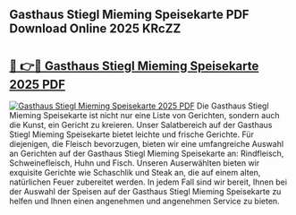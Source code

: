 ## Gasthaus Stiegl Mieming Speisekarte PDF Download Online 2025 KRcZZ

# <h2><a href="http://gcbcjc3.nevu.top/?p=Gasthaus+Stiegl+Mieming+Speisekarte">🔗 👉🔴 Gasthaus Stiegl Mieming Speisekarte 2025 PDF</a></h2>

[![Gasthaus Stiegl Mieming Speisekarte 2025 PDF](https://i.imgur.com/dBaPXMq.png)](http://gcbcjc3.nevu.top/?p=Gasthaus+Stiegl+Mieming+Speisekarte)
Die Gasthaus Stiegl Mieming Speisekarte ist nicht nur eine Liste von Gerichten, sondern auch die Kunst, ein Gericht zu kreieren. Unser Salatbereich auf der Gasthaus Stiegl Mieming Speisekarte bietet leichte und frische Gerichte. Für diejenigen, die Fleisch bevorzugen, bieten wir eine umfangreiche Auswahl an Gerichten auf der Gasthaus Stiegl Mieming Speisekarte an: Rindfleisch, Schweinefleisch, Huhn und Fisch. Unseren Auserwählten bieten wir exquisite Gerichte wie Schaschlik und Steak an, die auf einem alten, natürlichen Feuer zubereitet werden. In jedem Fall sind wir bereit, Ihnen bei der Auswahl der Speisen auf der Gasthaus Stiegl Mieming Speisekarte zu helfen und Ihnen einen angenehmen und angenehmen Service zu bieten.
